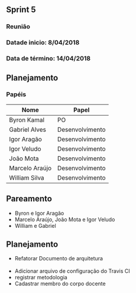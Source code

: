 ## Sprint 5

### Reunião

### Datade inicio: 8/04/2018

### Data de término: 14/04/2018

## Planejamento
### Papéis

|Nome|Papel|
|----|----|
|Byron Kamal|PO|
|Gabriel Alves|Desenvolvimento|
|Igor Aragão|Desenvolvimento|
|Igor Veludo|Desenvolvimento|
|João Mota|Desenvolvimento|
|Marcelo Araújo|Desenvolvimento|
|William Silva|Desenvolvimento|

## Pareamento
<ul>
  <li> Byron e Igor Aragão </li>
  <li> Marcelo Araújo, João Mota e Igor Veludo </li>
  <li> William e Gabriel </li>
</ul>


## Planejamento

<ul>
  <li> Refatorar Documento de arquitetura</li>
  <li> Adicionar arquivo de configuração do Travis CI</li>
  <li> registrar metodologia</li>
  <li> Cadastrar membro do corpo docente</li>
</ul>
